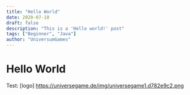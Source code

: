 ```yaml
---
title: "Hello World"
date: 2020-07-10
draft: false
description: "This is a 'Hello world!' post"
tags: ["Beginner", "Java"]
author: "UniversumGames"
---
```


# Hello World

Test: 
[logo] https://universegame.de/img/universegame1.d782e9c2.png
